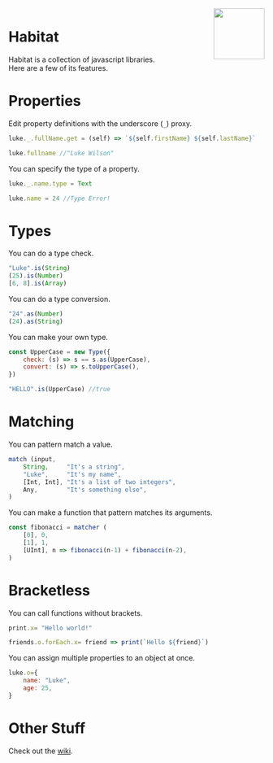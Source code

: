 <img align="right" height="100" src="http://todepond.com/IMG/frogasaurus.jpg">

# Habitat
Habitat is a collection of javascript libraries.<br>
Here are a few of its features.


# Properties
Edit property definitions with the underscore (`_`) proxy.
```js
luke._.fullName.get = (self) => `${self.firstName} ${self.lastName}`

luke.fullname //"Luke Wilson"
```

You can specify the type of a property.
```js
luke._.name.type = Text

luke.name = 24 //Type Error!
```

# Types
You can do a type check.
```js
"Luke".is(String)
(25).is(Number)
[6, 8].is(Array)
```

You can do a type conversion.
```js
"24".as(Number)
(24).as(String)
```

You can make your own type.
```js
const UpperCase = new Type({
	check: (s) => s == s.as(UpperCase),
	convert: (s) => s.toUpperCase(),
})

"HELLO".is(UpperCase) //true
```

# Matching
You can pattern match a value.
```js
match (input,
    String,     "It's a string",
    "Luke",     "It's my name",
    [Int, Int], "It's a list of two integers",
    Any,        "It's something else",
)
```

You can make a function that pattern matches its arguments.
```js
const fibonacci = matcher (
    [0], 0,
    [1], 1,
    [UInt], n => fibonacci(n-1) + fibonacci(n-2),
)
```

# Bracketless
You can call functions without brackets.
```js
print.x= "Hello world!"

friends.o.forEach.x= friend => print(`Hello ${friend}`)
```

You can assign multiple properties to an object at once.
```js
luke.o={
    name: "Luke",
    age: 25,
}
```

# Other Stuff
Check out the [wiki](https://github.com/l2wilson94/Habitat/wiki).
